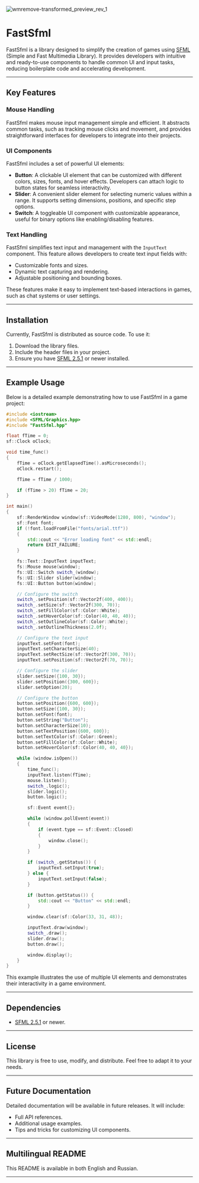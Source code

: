 ![wmremove-transformed_preview_rev_1](https://github.com/user-attachments/assets/fa6f34d1-2483-425a-9cab-26ca2789f133)

# FastSfml

FastSfml is a library designed to simplify the creation of games using [SFML](https://www.sfml-dev.org/) (Simple and Fast Multimedia Library). It provides developers with intuitive and ready-to-use components to handle common UI and input tasks, reducing boilerplate code and accelerating development.

---

## Key Features

### Mouse Handling
FastSfml makes mouse input management simple and efficient. It abstracts common tasks, such as tracking mouse clicks and movement, and provides straightforward interfaces for developers to integrate into their projects.

### UI Components
FastSfml includes a set of powerful UI elements:

- **Button**: A clickable UI element that can be customized with different colors, sizes, fonts, and hover effects. Developers can attach logic to button states for seamless interactivity.
- **Slider**: A convenient slider element for selecting numeric values within a range. It supports setting dimensions, positions, and specific step options.
- **Switch**: A toggleable UI component with customizable appearance, useful for binary options like enabling/disabling features.

### Text Handling
FastSfml simplifies text input and management with the `InputText` component. This feature allows developers to create text input fields with:

- Customizable fonts and sizes.
- Dynamic text capturing and rendering.
- Adjustable positioning and bounding boxes.

These features make it easy to implement text-based interactions in games, such as chat systems or user settings.

---

## Installation

Currently, FastSfml is distributed as source code. To use it:
1. Download the library files.
2. Include the header files in your project.
3. Ensure you have [SFML 2.5.1](https://www.sfml-dev.org/download.php) or newer installed.

---

## Example Usage

Below is a detailed example demonstrating how to use FastSfml in a game project:

```cpp
#include <iostream>
#include <SFML/Graphics.hpp>
#include "FastSfml.hpp"

float fTime = 0;
sf::Clock oClock;

void time_func()
{
    fTime = oClock.getElapsedTime().asMicroseconds();
    oClock.restart();

    fTime = fTime / 1000;

    if (fTime > 20) fTime = 20;
}

int main()
{
    sf::RenderWindow window(sf::VideoMode(1280, 800), "window");
    sf::Font font;
    if (!font.loadFromFile("fonts/arial.ttf"))
    {
        std::cout << "Error loading font" << std::endl;
        return EXIT_FAILURE;
    }

    fs::Text::InputText inputText;
    fs::Mouse mouse(window);
    fs::UI::Switch switch_(window);
    fs::UI::Slider slider(window);
    fs::UI::Button button(window);

    // Configure the switch
    switch_.setPosition(sf::Vector2f(400, 400));
    switch_.setSize(sf::Vector2f(300, 70));
    switch_.setFillColor(sf::Color::White);
    switch_.setHoverColor(sf::Color(40, 40, 40));
    switch_.setOutlineColor(sf::Color::White);
    switch_.setOutlineThickness(2.0f);

    // Configure the text input
    inputText.setFont(font);
    inputText.setCharacterSize(40);
    inputText.setRectSize(sf::Vector2f(300, 70));
    inputText.setPosition(sf::Vector2f(70, 70));

    // Configure the slider
    slider.setSize({100, 30});
    slider.setPosition({300, 600});
    slider.setOption(20);

    // Configure the button
    button.setPosition({600, 600});
    button.setSize({100, 30});
    button.setFont(font);
    button.setString("Button");
    button.setCharacterSize(10);
    button.setTextPosition({600, 600});
    button.setTextColor(sf::Color::Green);
    button.setFillColor(sf::Color::White);
    button.setHoverColor(sf::Color(40, 40, 40});

    while (window.isOpen())
    {
        time_func();
        inputText.listen(fTime);
        mouse.listen();
        switch_.logic();
        slider.logic();
        button.logic();

        sf::Event event{};

        while (window.pollEvent(event))
        {
            if (event.type == sf::Event::Closed)
            {
                window.close();
            }
        }

        if (switch_.getStatus()) {
            inputText.setInput(true);
        } else {
            inputText.setInput(false);
        }

        if (button.getStatus()) {
            std::cout << "Button" << std::endl;
        }

        window.clear(sf::Color(33, 31, 48));

        inputText.draw(window);
        switch_.draw();
        slider.draw();
        button.draw();

        window.display();
    }
}
```

This example illustrates the use of multiple UI elements and demonstrates their interactivity in a game environment.

---

## Dependencies

- [SFML 2.5.1](https://www.sfml-dev.org/) or newer.

---

## License

This library is free to use, modify, and distribute. Feel free to adapt it to your needs.

---

## Future Documentation

Detailed documentation will be available in future releases. It will include:
- Full API references.
- Additional usage examples.
- Tips and tricks for customizing UI components.

---

## Multilingual README

This README is available in both English and Russian.

---


